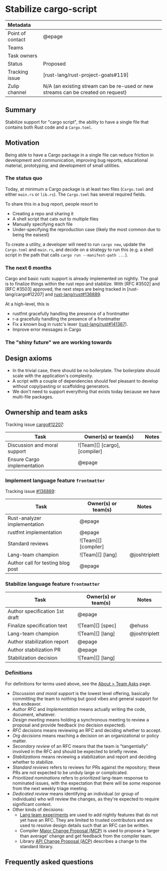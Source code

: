 # Stabilize cargo-script

| Metadata         |                                                                                  |
|:-----------------|----------------------------------------------------------------------------------|
| Point of contact | @epage                                                                           |
| Teams            | <!-- TEAMS WITH ASKS -->                                                         |
| Task owners      | <!-- TASK OWNERS -->                                                             |
| Status           | Proposed                                                                         |
| Tracking issue   | [rust-lang/rust-project-goals#119]                                               |
| Zulip channel    | N/A (an existing stream can be re-used or new streams can be created on request) |

## Summary

Stabilize support for "cargo script", the ability to have a single file that contains both Rust code and a `Cargo.toml`.

## Motivation

Being able to have a Cargo package in a single file can reduce friction in development and communication,
improving bug reports, educational material, prototyping, and development of small utilities.

### The status quo

Today, at minimum a Cargo package is at least two files (`Cargo.toml` and either `main.rs` or `lib.rs`).
The `Cargo.toml` has several required fields.

To share this in a bug report, people resort to
- Creating a repo and sharing it
- A shell script that cats out to multiple files
- Manually specifying each file
- Under-specifying the reproduction case (likely the most common due to being the eaisest)

To create a utility, a developer will need to run `cargo new`, update the
`Cargo.toml` and `main.rs`, and decide on a strategy to run this (e.g. a shell
script in the path that calls `cargo run --manifest-path ...`).

### The next 6 months

Cargo and basic rustc support is already implemented on nightly.
The goal is to finalize things within the rust repo and stabilize.
With [RFC #3502] and [RFC #3503] approved, the next steps are being tracked in [rust-lang/cargo#12207] and [rust-lang/rust#136889](https://github.com/rust-lang/rust/issues/136889).

At a high-level, this is
- rustfmt gracefully handling the presence of a frontmatter
- r-a gracefully handling the presence of a frontmatter
- Fix a known bug in rustc's lexer ([rust-lang/rust#141367](https://github.com/rust-lang/rust/issues/141367)).
- Improve error messages in Cargo

### The "shiny future" we are working towards

## Design axioms

- In the trivial case, there should be no boilerplate.  The boilerplate should scale with the application's complexity.
- A script with a couple of dependencies should feel pleasant to develop without copy/pasting or scaffolding generators.
- We don't need to support everything that exists today because we have multi-file packages.

## Ownership and team asks

Tracking issue [cargo#12207](https://github.com/rust-lang/cargo/issues/12207):

| Task                         | Owner(s) or team(s) | Notes |
|------------------------------|---------------------|-------|
| Discussion and moral support | ![Team][] [cargo], [compiler]   |       |
| Ensure Cargo implementation  | @epage             |       |

### Implement language feature `frontmatter`

Tracking issue [#136889](https://github.com/rust-lang/rust/issues/136889):

| Task                              | Owner(s) or team(s)                | Notes |
|-----------------------------------|------------------------------------|-------|
| Rust-analyzer implementation      | @epage |       |
| rustfmt implementation      | @epage |       |
| Standard reviews                  | ![Team][] [compiler]               |       |
| Lang-team champion                | ![Team][] [lang]                   | @joshtriplett      |
| Author call for testing blog post | @epage |       |

### Stabilize language feature `frontmatter`

| Task                           | Owner(s) or team(s)                | Notes |
|--------------------------------|------------------------------------|-------|
| Author specification 1st draft | @epage |       |
| Finalize specification text    | ![Team][] [spec]                   |  @ehuss |
| Lang-team champion             | ![Team][] [lang]                   | @joshtriplett       |
| Author stabilization report    | @epage |       |
| Author stabilization PR        | @epage |       |
| Stabilization decision         | ![Team][] [lang]                   |       |

### Definitions

For definitions for terms used above, see the [About > Team Asks](https://rust-lang.github.io/rust-project-goals/about/team_asks.html) page.

* *Discussion and moral support* is the lowest level offering, basically committing the team to nothing but good vibes and general support for this endeavor.
* *Author RFC* and *Implementation* means actually writing the code, document, whatever.
* *Design meeting* means holding a synchronous meeting to review a proposal and provide feedback (no decision expected).
* *RFC decisions* means reviewing an RFC and deciding whether to accept.
* *Org decisions* means reaching a decision on an organizational or policy matter.
* *Secondary review* of an RFC means that the team is "tangentially" involved in the RFC and should be expected to briefly review.
* *Stabilizations* means reviewing a stabilization and report and deciding whether to stabilize.
* *Standard reviews* refers to reviews for PRs against the repository; these PRs are not expected to be unduly large or complicated.
* *Prioritized nominations* refers to prioritized lang-team response to nominated issues, with the expectation that there will be *some* response from the next weekly triage meeting.
* *Dedicated review* means identifying an individual (or group of individuals) who will review the changes, as they're expected to require significant context.
* Other kinds of decisions:
    * [Lang team experiments](https://lang-team.rust-lang.org/how_to/experiment.html) are used to add nightly features that do not yet have an RFC. They are limited to trusted contributors and are used to resolve design details such that an RFC can be written.
    * Compiler [Major Change Proposal (MCP)](https://forge.rust-lang.org/compiler/mcp.html) is used to propose a 'larger than average' change and get feedback from the compiler team.
    * Library [API Change Proposal (ACP)](https://std-dev-guide.rust-lang.org/development/feature-lifecycle.html) describes a change to the standard library.

## Frequently asked questions
